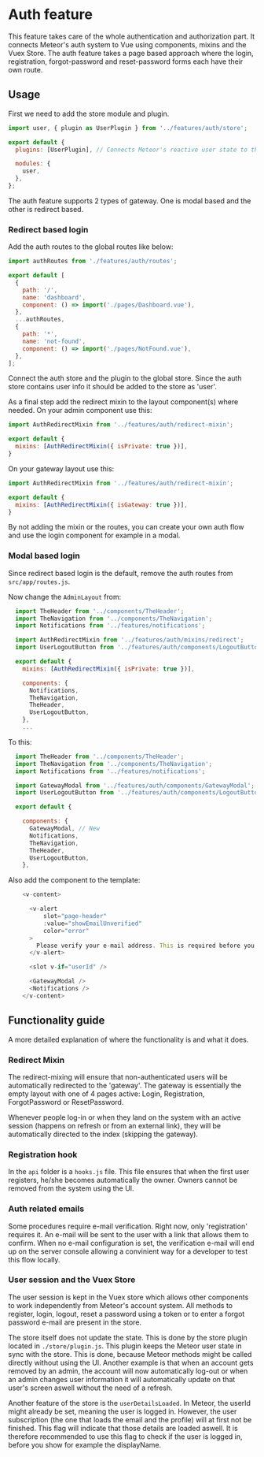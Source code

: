 # Auth feature
This feature takes care of the whole authentication and authorization part. 
It connects Meteor's auth system to Vue using components, mixins and the Vuex Store.
The auth feature takes a page based approach where the login, registration, forgot-password 
and reset-password forms each have their own route. 

## Usage

First we need to add the store module and plugin.

```javascript
import user, { plugin as UserPlugin } from '../features/auth/store';

export default {
  plugins: [UserPlugin], // Connects Meteor's reactive user state to the store using Tracker

  modules: {
    user,
  },
};
```

The auth feature supports 2 types of gateway. One is modal based and the other is redirect based.

### Redirect based login
Add the auth routes to the global routes like below:

```javascript
import authRoutes from './features/auth/routes';

export default [
  {
    path: '/',
    name: 'dashboard',
    component: () => import('./pages/Dashboard.vue'),
  },
  ...authRoutes,
  {
    path: '*',
    name: 'not-found',
    component: () => import('./pages/NotFound.vue'),
  },
];
```

Connect the auth store and the plugin to the global store. Since the auth store contains user info
it should be added to the store as 'user'.

As a final step add the redirect mixin to the layout component(s) where needed. On your 
admin component use this: 

```javascript
import AuthRedirectMixin from '../features/auth/redirect-mixin';

export default {
  mixins: [AuthRedirectMixin({ isPrivate: true })],
}
```

On your gateway layout use this: 

```javascript
import AuthRedirectMixin from '../features/auth/redirect-mixin';

export default {
  mixins: [AuthRedirectMixin({ isGateway: true })],
}
```

By not adding the mixin or the routes, you can create your own auth flow and use the 
login component for example in a modal. 

### Modal based login
Since redirect based login is the default, remove the auth routes from `src/app/routes.js`.

Now change the `AdminLayout` from:
```javascript
  import TheHeader from '../components/TheHeader';
  import TheNavigation from '../components/TheNavigation';
  import Notifications from '../features/notifications';

  import AuthRedirectMixin from '../features/auth/mixins/redirect';
  import UserLogoutButton from '../features/auth/components/LogoutButton';

  export default {
    mixins: [AuthRedirectMixin({ isPrivate: true })],

    components: {
      Notifications,
      TheNavigation,
      TheHeader,
      UserLogoutButton,
    },
    ...
```
To this:
```javascript
  import TheHeader from '../components/TheHeader';
  import TheNavigation from '../components/TheNavigation';
  import Notifications from '../features/notifications';

  import GatewayModal from '../features/auth/components/GatewayModal'; // New
  import UserLogoutButton from '../features/auth/components/LogoutButton';

  export default {

    components: {
      GatewayModal, // New
      Notifications,
      TheNavigation,
      TheHeader,
      UserLogoutButton,
    },
```

Also add the <GatewayModal /> component to the template:
```javascript
    <v-content>

      <v-alert
          slot="page-header"
          :value="showEmailUnverified"
          color="error"
      >
        Please verify your e-mail address. This is required before you can do stuff in this system.
      </v-alert>

      <slot v-if="userId" />

      <GatewayModal />
      <Notifications />
    </v-content>
```

## Functionality guide
A more detailed explanation of where the functionality is and what it does.

### Redirect Mixin
The redirect-mixing will ensure that non-authenticated users will be automatically 
redirected to the 'gateway'. The gateway is essentially the empty layout with 
one of 4 pages active: Login, Registration, ForgotPassword or ResetPassword. 

Whenever people log-in or when they land on the system with an active session 
(happens on refresh or from an external link), they will be automatically directed 
to the index (skipping the gateway).

### Registration hook
In the `api` folder is a `hooks.js` file. This file ensures that when the first 
user registers, he/she becomes automatically the owner. Owners cannot be removed 
from the system using the UI. 

### Auth related emails
Some procedures require e-mail verification. Right now, only 'registration' requires it.
An e-mail will be sent to the user with a link that allows them to confirm. When no 
e-mail configuration is set, the verification e-mail will end up on the server console 
allowing a convinient way for a developer to test this flow locally.

### User session and the Vuex Store
The user session is kept in the Vuex store which allows other components to work 
independently from Meteor's account system. All methods to register, login, logout, 
reset a password using a token or to enter a forgot password e-mail are present in 
the store. 

The store itself does not update the state. This is done by the store plugin located 
in `./store/plugin.js`. This plugin keeps the Meteor user state in sync with the store. 
This is done, because Meteor methods might be called directly without using the UI. Another 
example is that when an account gets removed by an admin, the account will now automatically 
log-out or when an admin changes user information it will automatically update on that user's 
screen aswell without the need of a refresh.

Another feature of the store is the `userDetailsLoaded`. In Meteor, the userId might already 
be set, meaning the user is logged in. However, the user subscription 
(the one that loads the email and the profile) will at first not be finished. This flag 
will indicate that those details are loaded aswell. It is therefore recommended to use 
this flag to check if the user is logged in, before you show for example the displayName.




